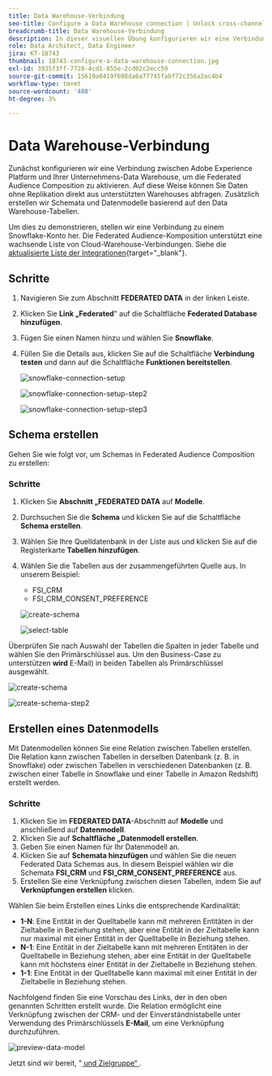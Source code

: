 ```yaml
---
title: Data Warehouse-Verbindung
seo-title: Configure a Data Warehouse connection | Unlock cross-channel insights with Federated Audience Composition
breadcrumb-title: Data Warehouse-Verbindung
description: In dieser visuellen Übung konfigurieren wir eine Verbindung zwischen Adobe Experience Platform und Ihrer Unternehmens-Data Warehouse, um die Federated Audience-Komposition zu aktivieren.
role: Data Architect, Data Engineer
jira: KT-18743
thumbnail: 18743-configure-a-data-warehouse-connection.jpg
exl-id: 3935f3ff-7728-4cd1-855e-2cd02c2ecc59
source-git-commit: 15619a8419f608da6a77745fabf72c356a2ac4b4
workflow-type: tm+mt
source-wordcount: '488'
ht-degree: 3%

---
```


# Data Warehouse-Verbindung

Zunächst konfigurieren wir eine Verbindung zwischen Adobe Experience Platform und Ihrer Unternehmens-Data Warehouse, um die Federated Audience Composition zu aktivieren. Auf diese Weise können Sie Daten ohne Replikation direkt aus unterstützten Warehouses abfragen. Zusätzlich erstellen wir Schemata und Datenmodelle basierend auf den Data Warehouse-Tabellen.

Um dies zu demonstrieren, stellen wir eine Verbindung zu einem Snowflake-Konto her. Die Federated Audience-Komposition unterstützt eine wachsende Liste von Cloud-Warehouse-Verbindungen. Siehe die [aktualisierte Liste der Integrationen](https://experienceleague.adobe.com/de/docs/federated-audience-composition/using/start/access-prerequisites){target="_blank"}.

## Schritte

1. Navigieren Sie zum Abschnitt **FEDERATED DATA** in der linken Leiste.
2. Klicken Sie **Link „Federated**&quot; auf die Schaltfläche **Federated Database hinzufügen**.
3. Fügen Sie einen Namen hinzu und wählen Sie **Snowflake**.
4. Füllen Sie die Details aus, klicken Sie auf die Schaltfläche **Verbindung testen** und dann auf die Schaltfläche **Funktionen bereitstellen**.

   ![snowflake-connection-setup](assets/snowflake-connection-setup.png)

   ![snowflake-connection-setup-step2](assets/snowflake-connection-setup-step2.png)

   ![snowflake-connection-setup-step3](assets/snowflake-connection-setup-step3.png)

## Schema erstellen

Gehen Sie wie folgt vor, um Schemas in Federated Audience Composition zu erstellen:

### Schritte

1. Klicken Sie **Abschnitt „FEDERATED DATA** auf **Modelle**.
2. Durchsuchen Sie die **Schema** und klicken Sie auf die Schaltfläche **Schema erstellen**.
3. Wählen Sie Ihre Quelldatenbank in der Liste aus und klicken Sie auf die Registerkarte **Tabellen hinzufügen**.
4. Wählen Sie die Tabellen aus der zusammengeführten Quelle aus. In unserem Beispiel:
   - FSI_CRM
   - FSI_CRM_CONSENT_PREFERENCE

   ![create-schema](assets/create-schema.png)

   ![select-table](assets/select-table.png)

Überprüfen Sie nach Auswahl der Tabellen die Spalten in jeder Tabelle und wählen Sie den Primärschlüssel aus. Um den Business-Case zu unterstützen **wird** E-Mail) in beiden Tabellen als Primärschlüssel ausgewählt.

![create-schema](assets/create-schema.png)

![create-schema-step2](assets/create-schema-step2.png)

## Erstellen eines Datenmodells

Mit Datenmodellen können Sie eine Relation zwischen Tabellen erstellen. Die Relation kann zwischen Tabellen in derselben Datenbank (z. B. in Snowflake) oder zwischen Tabellen in verschiedenen Datenbanken (z. B. zwischen einer Tabelle in Snowflake und einer Tabelle in Amazon Redshift) erstellt werden.

### Schritte

1. Klicken Sie im **FEDERATED DATA**-Abschnitt auf **Modelle** und anschließend auf **Datenmodell**.
2. Klicken Sie auf **Schaltfläche „Datenmodell erstellen**.
3. Geben Sie einen Namen für Ihr Datenmodell an.
4. Klicken Sie auf **Schemata hinzufügen** und wählen Sie die neuen Federated Data Schemas aus. In diesem Beispiel wählen wir die Schemata **FSI_CRM** und **FSI_CRM_CONSENT_PREFERENCE** aus.
5. Erstellen Sie eine Verknüpfung zwischen diesen Tabellen, indem Sie auf **Verknüpfungen erstellen** klicken.

Wählen Sie beim Erstellen eines Links die entsprechende Kardinalität:

- **1-N**: Eine Entität in der Quelltabelle kann mit mehreren Entitäten in der Zieltabelle in Beziehung stehen, aber eine Entität in der Zieltabelle kann nur maximal mit einer Entität in der Quelltabelle in Beziehung stehen.
- **N-1**: Eine Entität in der Zieltabelle kann mit mehreren Entitäten in der Quelltabelle in Beziehung stehen, aber eine Entität in der Quelltabelle kann mit höchstens einer Entität in der Zieltabelle in Beziehung stehen.
- **1-1**: Eine Entität in der Quelltabelle kann maximal mit einer Entität in der Zieltabelle in Beziehung stehen.

Nachfolgend finden Sie eine Vorschau des Links, der in den oben genannten Schritten erstellt wurde. Die Relation ermöglicht eine Verknüpfung zwischen der CRM- und der Einverständnistabelle unter Verwendung des Primärschlüssels **E-Mail**, um eine Verknüpfung durchzuführen.

![preview-data-model](assets/preview-data-model.png)

Jetzt sind wir bereit, &quot;[ und Zielgruppe“ ](audience-creation-exercise.md).
